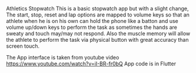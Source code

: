 Athletics Stopwatch
This is a basic stopwatch app but with a slight change,
The start, stop, reset and lap options are mapped to volume keys so that an athlete when he is on his own can hold the phone like a batton and use volume up/down keys to perform the task as sometimes the hands are sweaty and touch may/may not respond. Also the muscle memory will allow the athlete to perform the task via physical button with great accuracy than screen touch.

The App interface is taken from youtube video
https://www.youtube.com/watch?v=iI-BR-fr0bQ
App code is in Flutter

